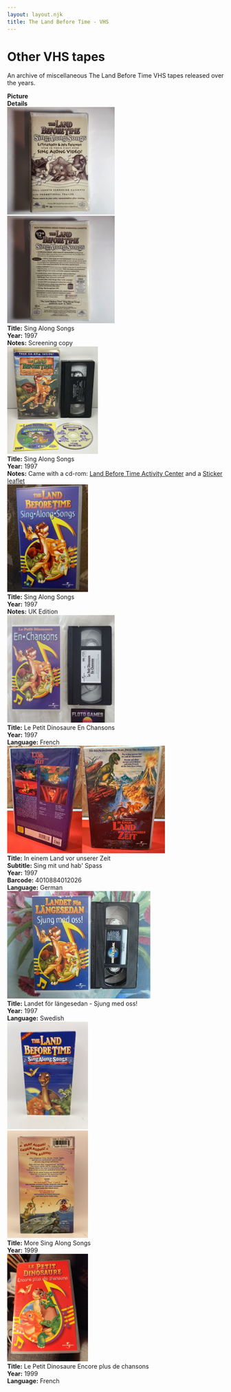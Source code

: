 ```yaml
---
layout: layout.njk
title: The Land Before Time - VHS
---
```


# Other VHS tapes

An archive of miscellaneous The Land Before Time VHS tapes released over the years.

<div class="item-table">
  <div class="item-header">
    <div class="item-image"><strong>Picture</strong></div>
    <div class="item-details"><strong>Details</strong></div>
  </div>

<div class="item-entry" id="singalongsongs-screener-139">
    <div class="item-image">
      <a href="/images/media/vhs/other/singalongsongs-screener.jpg" data-lightbox="img" data-title="Sing Along Songs">
        <div class="img-box">
          <img src="/images/media/vhs/other/singalongsongs-screener.jpg" alt="Sing Along Songs" style="height:250px; object-fit:cover;" loading="lazy">
        </div>
      </a>
      <a href="/images/media/vhs/other/singalongsongs-screener2.jpg" data-lightbox="img" data-title="Sing Along Songs">
        <div class="img-box">
          <img src="/images/media/vhs/other/singalongsongs-screener2.jpg" alt="Sing Along Songs" style="height:250px; object-fit:cover;" loading="lazy">
        </div>
      </a>
    </div>
    <div class="item-details">
      <strong>Title:</strong> Sing Along Songs<br/>
      <strong>Year:</strong> 1997<br/>
      <strong>Notes:</strong> Screening copy<br/>
    </div>
  </div>

<div class="item-entry" id="singalongsongs-140">
    <div class="item-image">
      <a href="/images/media/vhs/other/singalongsongs.jpg" data-lightbox="img" data-title="Sing Along Songs">
        <div class="img-box">
          <img src="/images/media/vhs/other/singalongsongs.jpg" alt="Sing Along Songs" style="height:250px; object-fit:cover;" loading="lazy">
        </div>
      </a>
    </div>
    <div class="item-details">
      <strong>Title:</strong> Sing Along Songs<br/>
      <strong>Year:</strong> 1997<br/>
      <strong>Notes:</strong> Came with a cd-rom: <a href="/media/videogames#activitycenter1">Land Before Time Activity Center</a> and a <a href="/misc/stickers/#includedwithsingalongsongvhs-492">Sticker leaflet</a><br/>
    </div>
  </div>

  <div class="item-entry" id="Sing Along Songs UK-143">
    <div class="item-image">
      <a href="/images/media/vhs/other/Sing Along Songs UK.jpg" data-lightbox="img" data-title="Sing Along Songs">
        <div class="img-box">
          <img src="/images/media/vhs/other/Sing Along Songs UK.jpg" alt="Sing Along Songs" style="height:250px; object-fit:cover;" loading="lazy">
        </div>
      </a>
    </div>
    <div class="item-details">
      <strong>Title:</strong> Sing Along Songs<br/>
      <strong>Year:</strong> 1997<br/>
      <strong>Notes:</strong> UK Edition<br/>
    </div>
  </div>

<div class="item-entry" id="singalong-fr-159">
    <div class="item-image">
      <a href="/images/media/vhs/other/singalong-fr.jpg" data-lightbox="img" data-title="Le Petit Dinosaure En Chansons">
        <div class="img-box">
          <img src="/images/media/vhs/other/singalong-fr.jpg" alt="Le Petit Dinosaure En Chansons" style="height:250px; object-fit:cover;" loading="lazy"/>
        </div>
      </a>
    </div>
    <div class="item-details">
      <strong>Title:</strong> Le Petit Dinosaure En Chansons<br/>
      <strong>Year:</strong> 1997<br/>
      <strong>Language:</strong> French<br/>
    </div>
  </div>
<div class="item-entry" id="lbt1-de-unknown-649">
    <div class="item-image">
      <a href="/images/media/vhs/1/lbt1-de-unknown.jpg" data-lightbox="img" data-title="In einem Land vor unserer Zeit">
        <div class="img-box">
          <img src="/images/media/vhs/1/lbt1-de-unknown.jpg" alt="In einem Land vor unserer Zeit" style="height:250px; object-fit:cover;" loading="lazy"/>
        </div>
      </a>
    </div>
    <div class="item-details">
      <strong>Title:</strong> In einem Land vor unserer Zeit<br/>
      <strong>Subtitle:</strong> Sing mit und hab' Spass<br/>
      <strong>Year:</strong> 1997<br/>
      <strong>Barcode:</strong> 4010884012026<br/>
      <strong>Language:</strong> German<br/>
    </div>
  </div>


  <div class="item-entry" id="singalong-sv-142">
    <div class="item-image">
      <a href="/images/media/vhs/other/singalong-sv.jpg" data-lightbox="img" data-title="Landet for langesedan - Sjung med oss!">
        <div class="img-box">
          <img src="/images/media/vhs/other/singalong-sv.jpg" alt="Landet for langesedan - Sjung med oss!" style="height:250px; object-fit:cover;" loading="lazy">
        </div>
      </a>
    </div>
    <div class="item-details">
      <strong>Title:</strong> Landet för längesedan - Sjung med oss!<br/>
      <strong>Year:</strong> 1997<br/>
      <strong>Language:</strong> Swedish<br/>
    </div>
  </div>

<div class="item-entry" id="More Sing Along Songs-141">
    <div class="item-image">
      <a href="/images/media/vhs/other/More Sing Along Songs.jpg" data-lightbox="img" data-title="More Sing Along Songs">
        <div class="img-box">
          <img src="/images/media/vhs/other/More Sing Along Songs.jpg" alt="More Sing Along Songs" style="height:250px; object-fit:cover;" loading="lazy">
        </div>
      </a>
      <a href="/images/media/vhs/other/More Sing Along Songs2.jpg" data-lightbox="img" data-title="More Sing Along Songs">
        <div class="img-box">
          <img src="/images/media/vhs/other/More Sing Along Songs2.jpg" alt="More Sing Along Songs" style="height:250px; object-fit:cover;" loading="lazy">
        </div>
      </a>
    </div>
    <div class="item-details">
      <strong>Title:</strong> More Sing Along Songs<br/>
      <strong>Year:</strong> 1999<br/>
    </div>
  </div>

<div class="item-entry" id="moresingalong-fr-160">
    <div class="item-image">
      <a href="/images/media/vhs/other/moresingalong-fr.jpg" data-lightbox="img" data-title="Le Petit Dinosaure Encore plus de chansons">
        <div class="img-box">
          <img src="/images/media/vhs/other/moresingalong-fr.jpg" alt="Le Petit Dinosaure Encore plus de chansons" style="height:250px; object-fit:cover;" loading="lazy"/>
        </div>
      </a>
    </div>
    <div class="item-details">
      <strong>Title:</strong> Le Petit Dinosaure Encore plus de chansons<br/>
      <strong>Year:</strong> 1999<br/>
      <strong>Language:</strong> French<br/>
    </div>
  </div>




</div>